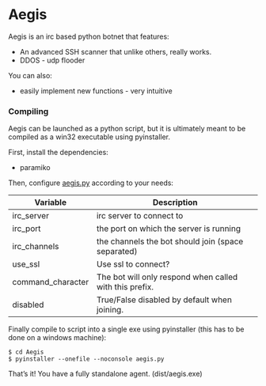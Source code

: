 </head><body id="preview">
<h1><a id="Aegis_0"></a>Aegis</h1>
<p>Aegis is an irc based python botnet that features:</p>
<ul>
<li>An advanced SSH scanner that unlike others, really works.</li>
<li>DDOS  -  udp flooder</li>
</ul>
<p>You can also:</p>
<ul>
<li>easily implement new functions - very intuitive</li>
</ul>
<h3><a id="Compiling_10"></a>Compiling</h3>
<p>Aegis can be launched as a python script, but it is ultimately meant to be compiled as a win32 executable using pyinstaller.</p>
<p>First, install the dependencies:</p>
<ul>
<li>paramiko</li>
</ul>
<p>Then, configure <a href="http://aegis.py">aegis.py</a> according to your needs:</p>
<table class="table table-striped table-bordered">
<thead>
<tr>
<th>Variable</th>
<th>Description</th>
</tr>
</thead>
<tbody>
<tr>
<td>irc_server</td>
<td>irc server to connect to</td>
</tr>
<tr>
<td>irc_port</td>
<td>the port on which the server is running</td>
</tr>
<tr>
<td>irc_channels</td>
<td>the channels the bot should join (space separated)</td>
</tr>
<tr>
<td>use_ssl</td>
<td>Use ssl to connect?</td>
</tr>
<tr>
<td>command_character</td>
<td>The bot will only respond when called with this prefix.</td>
</tr>
<tr>
<td>disabled</td>
<td>True/False disabled by default when joining.</td>
</tr>
</tbody>
</table>
<p>Finally compile to script into a single exe using pyinstaller (this has to be done on a windows machine):</p>
<pre><code class="language-sh">$ <span class="hljs-built_in">cd</span> Aegis
$ pyinstaller --onefile --noconsole aegis.py
</code></pre>
<p>That’s it! You have a fully standalone agent. (dist/aegis.exe)</p>

</body></html>
